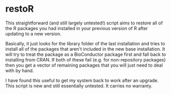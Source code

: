 # restoR

This straightforward (and still largely untested!) script aims to restore all of the R packages you had installed in your previous version of R after updating to a new version.

Basically, it just looks for the library folder of the last installation and tries to install all of the packages that aren't included in the new base installation. It will try to treat the package as a BioConductor package first and fall back to installing from CRAN. If both of these fail (e.g. for non-repository packages) then you get a vector of remaining packages that you will just need to deal with by hand.

I have found this useful to get my system back to work after an upgrade. This script is new and still essentially untested. It carries no warranty.
